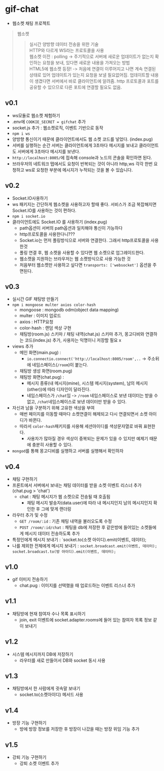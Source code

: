 # gif-chat
- 웹소켓 채팅 프로젝트

> 웹소켓
>> 실시간 양방향 데이터 전송을 위한 기술 <br>
>> HTTP와 다르게 WS라는 프로토콜을 사용 <br>
>> 웹소켓 이전 : polling -> 주기적으로 서버에 새로운 업데이트가 없는지 확인하는 요청을 보내, 있다면 새로운 내용을 가져오는 방법 <br>
>> HTML5에 웹소켓 등장! -> 처음에 연결이 이루어지고 나면 계속 연결된 상태로 있어 업데이트가 있는지 요청을 보낼 필요없어짐. 업데이트할 내용이 생겼다면 서버에서 바로 클라이언트에 알려줌. http 프로토콜과 포트를 공유할 수 있으므로 다른 포트에 연결할 필요도 없음.

## v0.1
- ws모듈로 웹소켓 체험하기
- .env에 `COOKIE_SECRET = gifchat` 추가
- socket.js 추가 : 웹소켓로직, 이벤트 기반으로 동작
- `npm i ws`
- 양방향 통신이기 때문에 클라이언트에서도 웹 소켓 코드를 넣었다. (index.pug)
- 서버를 실행하는 순간 서버는 클라이언트에게 3초마다 메시지를 보내고 클라이언트도 서버에게 3초마다 메시지를 보낸다.
- `http://localhost:8005/`에 접속해 console과 노드의 콘솔을 확인하면 된다.
- 브라우저의 네트워크 탭에서도 요청이 반복되는 것이 아니라 http,ws 각각 한번 요청하고 ws로 요청한 부분에 메시지가 누적되는 것을 볼 수 있습니다.

## v0.2
- Socket.IO사용하기
- ws 패키지는 간단하게 웹소켓을 사용하고자 할때 좋다. 서비스가 조금 복잡해지면 Socket.IO를 사용하는 것이 편하다.
- `npm i socket.io`
- 클라이언트에도 Socket.IO 를 사용하기 (index.pug)
    - path옵션이 서버의 path옵션과 일치해야 통신이 가능하다
    - http프로토콜을 사용한다니??? 
    - Socket.io는 먼저 폴링방식으로 서버와 연결한다. 그래서 http프로토콜을 사용한것
    - 폴링 연결 후, 웹 소켓을 사용할 수 있다면 웹 소켓으로 업그레이드한다.
    - 웹소켓을 지원하는 브라우저는 웹 소켓방식으로 사용 가능한 것
    - 처음부터 웹소켓만 사용하고 싶다면 `transports: ['websocket']` 옵션을 주면된다.

## v0.3
- 실시간 GIF 채팅방 만들기
- `npm i mongoose multer axios color-hash`
    - mongoose : mongodb odm(object data mapping)
    - multer : 이미지 업로드
    - axios : HTTP요청
    - color-hash : 랜덤 색상 구현
    - 채팅방(room.js) 스키마 / 채팅 내역(chat.js) 스키마 추가, 몽고디비와 연결하는 코드(index.js) 추가, 사용자는 익명이니 저장할 필요 x
- views 추가
    - 메인 화면(main.pug) : 
        - `io.connectio.connect('http://localhost:8005/room',..` -> 주소뒤에 네임스페이스(`/room`)이 붙는다.
    - 채팅방 생성 화면(room.pug)
    - 채팅방 화면(chat.pug) : 
        - 메시지 종류(내 메시지(mine), 시스템 메시지(system), 남의 메시지(other))에 따라 디자인이 달라진다.
        - 네임스페이스가 `/chat`임 -> `/room` 네임스페이스로 보낸 데이터는 받을 수 없고, `/chat`네임스페이스로 보낸 데이터만 받을 수 있다.
- 자신과 남을 구분하기 위해 고유한 색상을 부여
    - 매번 페이지를 이동할 때마다 소켓연결이 해제되고 다시 연결되면서 소켓 아이디가 바뀐다.
    - 따라서 `color-hash`패키지를 사용해 세션아이디를 색상문자열로 바꿔 표현한다.
        - 사용자가 많아질 경우 색상이 중복되는 문제가 있을 수 있지만 예제기 때문에 충분히 사용할 수 있다.
- `mongod`를 통해 몽고디비를 실행하고 서버를 실행해서 확인하자

## v0.4
- 채팅 구현하기
- 프론트에서 서버에서 보내는 채팅 데이터를 받을 소켓 이벤트 리스너 추가(chat.pug > 'chat')
    - chat : 채팅 메시지가 웹 소켓으로 전송될 때 호출됨
        - 채팅 메시지 발송자(data.user)에 따라 내 메시지인지 남의 메시지인지 확인한 후 그에 맞게 랜더링
- 라우터 추가 및 수정
    - `GET /room/:id` : 기존 채팅 내역을 불러오도록 수정
    - `POST /room/:id/chat` : 채팅을 db에 저장한 후 같은방에 들어있는 소켓들에게 메시지 데이터 전송하도록 추가
- 특정인에게 메시지 보내기 : `socket.to(소켓 아이디).emit(이벤트, 데이터);
- 나를 제외한 전체에게 메시지 보내기 : `socket.broadcast.emit(이벤트, 데이터);` `socket.broadcast.to(방 아이디).emit(이벤트, 데이터);`

## v1.0
- gif 이미지 전송하기
    - chat.pug : 이미지를 선택했을 때 업로드하는 이벤트 리스너 추가

## v1.1
- 채팅방에 현재 참여자 수나 목록 표시하기
    - join, exit 이벤트에 socket.adapter.rooms에 들어 있는 참여자 목록 정보 같이 보내기

## v1.2
- 시스템 메시지까지 DB에 저장하기
    - 라우터를 새로 만들어서 DB와 socket 동시 사용

## v1.3
- 채팅방에서 한 사람에게 귓속말 보내기
    - socket.to(소켓아이디) 메서드 사용

## v1.4
- 방장 기능 구현하기
    - 방에 방장 정보를 저장한 후 방장이 나갔을 때는 방장 위임 기능 추가

## v1.5
- 강퇴 기능 구현하기
    - 강퇴 소켓 이벤트 추가